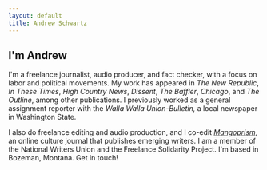 ```yaml
---
layout: default
title: Andrew Schwartz
---
```



## I'm Andrew

I'm a freelance journalist, audio producer, and fact checker, with a focus on labor and political movements. My work has appeared in *The New Republic*, *In These Times*, *High Country News*, *Dissent*, *The Baffler*, *Chicago*, and *The Outline*, among other publications. I previously worked as a general assignment reporter with the *Walla Walla Union-Bulletin,* a local newspaper in Washington State.

I also do freelance editing and audio production, and I co-edit *[Mangoprism](https://mangoprism.com/)*, an online culture journal that publishes emerging writers. I am a member of the National Writers Union and the Freelance Solidarity Project. I'm based in Bozeman, Montana. Get in touch!
